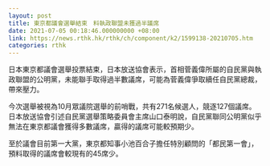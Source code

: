 ```yaml
---
layout: post
title: 東京都議會選舉結束　料執政聯盟未獲過半議席
date: 2021-07-05 00:18:46.000000000 +08:00
link: https://news.rthk.hk/rthk/ch/component/k2/1599138-20210705.htm
categories: rthk
---
```


日本東京都議會選舉投票結束，日本放送協會表示，首相菅義偉所屬的自民黨與執政聯盟的公明黨，未能聯手取得過半數議席，可能為菅義偉爭取續任自民黨總裁，帶來壓力。

今次選舉被視為10月眾議院選舉的前哨戰，共有271名候選人，競逐127個議席。日本放送協會引述自民黨選舉策略委員會主席山口泰明說，自民黨聯同公明黨似乎無法在東京都議會獲得多數議席，贏得的議席可能較預期少。

至於議會目前第一大黨，東京都知事小池百合子擔任特別顧問的「都民第一會」，預料取得的議席會較現有的45席少。
